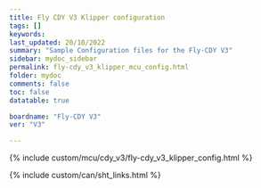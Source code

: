 ```yaml
---
title: Fly CDY V3 Klipper configuration
tags: []
keywords: 
last_updated: 20/10/2022
summary: "Sample Configuration files for the Fly-CDY V3"
sidebar: mydoc_sidebar
permalink: fly-cdy_v3_klipper_mcu_config.html
folder: mydoc
comments: false
toc: false
datatable: true

boardname: "Fly-CDY V3" 
ver: "V3" 

---
```


{% include custom/mcu/cdy_v3/fly-cdy_v3_klipper_config.html %}

{% include custom/can/sht_links.html %}
